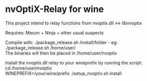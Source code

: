 # nvOptiX-Relay for wine  

This project intend to relay functions from nvoptix.dll <-> libnvoptix  

Requires: Meson + Ninja + other usual suspects  

Compile with: ./package_release.sh /install/folder - eg: ./package_release.sh /home/user/  
The binaries will then be placed in /home/user/nvoptix  

Install the nvoptix.dll relay to your wineprefix by running the script:  
cd /home/user/nvoptix  
WINEPREFIX=/your/wine/prefix ./setup_nvoptix.sh install  
